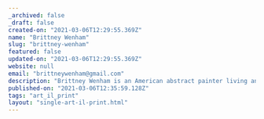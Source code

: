 ```yaml
---
_archived: false
_draft: false
created-on: "2021-03-06T12:29:55.369Z"
name: "Brittney Wenham"
slug: "brittney-wenham"
featured: false
updated-on: "2021-03-06T12:29:55.369Z"
website: null
email: "brittneywenham@gmail.com"
description: "Brittney Wenham is an American abstract painter living and working in Glasgow, Scotland. Her work is concerned with feeling and reaction, bridging the remembered and sensory worlds. Both kinetic and meditative, her work is driven by the sensation of being in nature. View her work on Instagram or via her website."
published-on: "2021-03-06T12:35:59.128Z"
tags: "art_il_print"
layout: "single-art-il-print.html"
---
```



